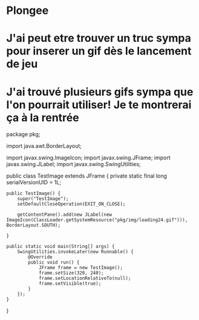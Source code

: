 # Plongee
# J'ai peut etre trouver un truc sympa pour inserer un gif dès le lancement de jeu
# J'ai trouvé plusieurs gifs sympa que l'on pourrait utiliser! Je te montrerai ça à la rentrée 

package pkg;
 
import java.awt.BorderLayout;
 
import javax.swing.ImageIcon;
import javax.swing.JFrame;
import javax.swing.JLabel;
import javax.swing.SwingUtilities;
 
public class TestImage extends JFrame {
	private static final long serialVersionUID = 1L;
 
	public TestImage() {
		super("TestImage");
		setDefaultCloseOperation(EXIT_ON_CLOSE);
 
		getContentPane().add(new JLabel(new ImageIcon(ClassLoader.getSystemResource("pkg/img/loading24.gif"))), BorderLayout.SOUTH);
 
	}
 
	public static void main(String[] args) {
		SwingUtilities.invokeLater(new Runnable() {
			@Override
			public void run() {
				JFrame frame = new TestImage();
				frame.setSize(320, 240);
				frame.setLocationRelativeTo(null);
				frame.setVisible(true);
			}
		});
	}
}
